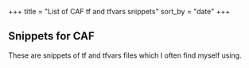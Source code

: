 +++
title = "List of CAF tf and tfvars snippets"
sort_by = "date"
+++

## Snippets for CAF

These are snippets of tf and tfvars files which I often find myself using.
